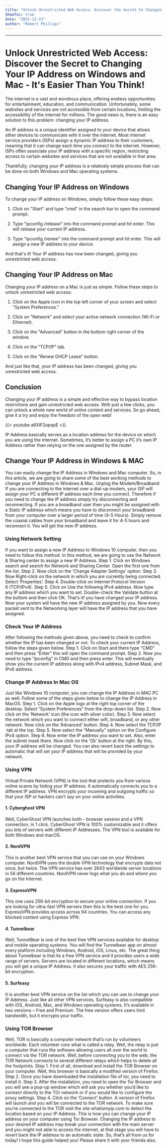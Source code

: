 ```yaml
---
title: "Unlock Unrestricted Web Access: Discover the Secret to Changing Your IP Address on Windows and Mac - It's Easier Than You Think!"
ShowToc: true 
date: "2022-12-23"
author: "Robert Phillips"
---
```

*****
# Unlock Unrestricted Web Access: Discover the Secret to Changing Your IP Address on Windows and Mac - It's Easier Than You Think!

The internet is a vast and wondrous place, offering endless opportunities for entertainment, education, and communication. Unfortunately, some websites and services are not accessible from certain locations, limiting the accessibility of the internet for millions. The good news is, there is an easy solution to this problem: changing your IP address.

An IP address is a unique identifier assigned to your device that allows other devices to communicate with it over the internet. Most internet service providers (ISPs) assign a dynamic IP address to their customers, meaning that it can change each time you connect to the internet. However, ISPs often associate your IP address with a specific region, restricting access to certain websites and services that are not available in that area.

Thankfully, changing your IP address is a relatively simple process that can be done on both Windows and Mac operating systems.

## Changing Your IP Address on Windows

To change your IP address on Windows, simply follow these easy steps:

1. Click on "Start" and type "cmd" in the search bar to open the command prompt.

2. Type "ipconfig /release" into the command prompt and hit enter. This will release your current IP address.

3. Type "ipconfig /renew" into the command prompt and hit enter. This will assign a new IP address to your device.

And that's it! Your IP address has now been changed, giving you unrestricted web access.

## Changing Your IP Address on Mac

Changing your IP address on a Mac is just as simple. Follow these steps to unlock unrestricted web access:

1. Click on the Apple icon in the top left corner of your screen and select "System Preferences."

2. Click on "Network" and select your active network connection (Wi-Fi or Ethernet).

3. Click on the "Advanced" button in the bottom right corner of the window.

4. Click on the "TCP/IP" tab.

5. Click on the "Renew DHCP Lease" button.

And just like that, your IP address has been changed, giving you unrestricted web access.

## Conclusion

Changing your IP address is a simple and effective way to bypass location restrictions and gain unrestricted web access. With just a few clicks, you can unlock a whole new world of online content and services. So go ahead, give it a try and enjoy the freedom of the open web!

{{< youtube a6XiF2opqsE >}} 



IP Address basically serves as a location address for the device on which you are using the internet. Sometimes, it’s better to assign a PC it’s own IP Address rather than relying on the one assigned by the router.

 
## Change Your IP Address in Windows & MAC


You can easily change the IP Address in Windows and Mac computer. So, in this article, we are going to share some of the best working methods to change your IP Address in Windows & Mac.
Unplug the Modem/Broadband
If you are connecting to the internet over a dial-up modem, your ISP will assign your PC a different IP address each time you connect. Therefore if you need to change the IP address simply try disconnecting and reconnecting.
If you are a broadband user then you might be assigned with a Static IP address which means you have to disconnect your broadband from your computer over a larger period of time (4-5 Hours). Simply remove the coaxial cables from your broadband and leave it for 4-5 hours and reconnect it. You will get the new IP address.

 
### Using Network Setting


If you want to assign a new IP Address to Windows 10 computer, then you need to follow this method. In this method, we are going to use the Network & Sharing center to assign a new IP Address.
Step 1. Click on Windows search and search for Network and Sharing Center. Open the first one from the list.
Step 2. Now click on the ‘Change Adapter Settings’ option.
Step 3. Now Right-click on the network in which you are currently being connected. Select ‘Properties’.
Step 4. Double-click on Internet Protocol Version 6 (TCP/IPv4).
Step 5. Click on Use the following IPv4 address. Now type any IP address which you want to set. Double-check the Validate button at the bottom and then click OK.
That’s it! you have changed your IP address. Now your system will have the new IP address assigned by you. Now every packet sent to the Networking layer will have the IP address that you have assigned.

 
### Check Your IP Address


After following the methods given above, you need to check to confirm whether the IP has been changed or not. To check your current IP Address, follow the steps given below.
Step 1. Click on Start and there type “CMD” and then press “Enter” this will open the command prompt.
Step 2. Now you need to type “ipconfig” in CMD and then press enter.
This will eventually show you the current IP address along with IPv4 address, Subnet Mask, and IPv6 address.

 
### Change IP Address In Mac OS


Just like Windows 10 computer, you can change the IP Address in MAC PC as well. Follow some of the steps given below to change the IP Address in MacOS.
Step 1. Click on the Apple logo at the right top corner of the desktop. Select “System Preferences” from the drop-down list.
Step 2. Now click on the ‘Network’ icon (the icon with silver color).
Step 3. Now select the network which you want to connect either wifi, broadband, or any other network. Now click on the ‘Advanced’ button.
Step 4. Now select the TCP/IP  tab at the top.
Step 5. Now select the “Manually” option on the Configure IPv4 option.
Step 6. Now enter the IP address you want to set. Also, enter the subnet mask there. Now click on the ‘Ok’ button at the right.
By this, your IP address will be changed. You can also revert back the settings to automatic that will set your IP address that will be provided by your network.

 
### Using VPN


Virtual Private Network (VPN) is the tool that protects you from various online scams by hiding your IP address. It automatically connects you to a different IP address. VPN encrypts your incoming and outgoing traffic so that your ISP or hackers can’t spy on your online activities.

 
#### 1. Cyberghost VPN


Well, CyberGhost VPN launches both – browser session and a VPN connection, in 1 click. CyberGhost VPN is 100% customizable and it offers you lots of servers with different IP Addresses. The VPN tool is available for both Windows and macOS.

 
#### 2. NordVPN


This is another best VPN service that you can use on your Windows computer. NordVPN uses the double VPN technology that encrypts data not once, but twice. The VPN service has over 2643 worldwide server locations in 56 different countries. NordVPN never logs what you do and where you go on the Internet.

 
#### 3. ExpressVPN


This one uses 256-bit encryption to secure your online connection. If you are looking for ultra-fast VPN servers then this is the best one for you. ExpressVPN provides access across 94 countries. You can access any blocked content using Express VPN.

 
#### 4. Tunnelbear



Well, TunnelBear is one of the best free VPN services available for desktop and mobile operating systems. You will find the Tunnelbear app on almost every platform including Windows, Android, iOS, Linux, etc.
The great thing about Tunnelbear is that its a free VPN service and it provides users a wide range of servers. Servers are located in different locations, which means you will get a unique IP Address. It also secures your traffic with AES 256- bit encryption.

 
#### 5. Surfeasy


It is another best VPN service on the list which you can use to change your IP Address. Just like all other VPN services, Surfeasy is also compatible with iOS, Android, Mac, and Windows operating systems. It’s available in two versions – Free and Premium. The free version offers users limit bandwidth, but it encrypts your traffic.

 
### Using TOR Browser


Well, TOR is basically a computer network that’s run by volunteers worldwide. Each volunteer runs what is called a relay. Well, the relay is just a computer that runs the software allowing users all over the world to connect via the TOR network.
Well, before connecting you to the web, the TOR Network connects to several different relays which helps to delete all the footprints.
Step 1. First of all, download and install the TOR Browser on your computer. Well, this browser is basically a modified version of Firefox.
Step 2. Once you have downloaded the installation file of tor, you need to install it.
Step 3. After the installation, you need to open the Tor Browser and you will see a pop-up window which will ask you whether you’d like to connect directly to the TOr network or if you would like to configure the proxy settings.
Step 4. Click on the ‘Connect’ button. A version of Firefox will launch and you will be connected to the TOR network.
To make sure you’re connected to the TOR visit the site whatismyip.com to detect the location based on your IP Address.
This is how you can change your IP address on your computer using Tor Browser.
Changing the IP address to your desired IP address may break your connection with the main server and you might not able to access the internet, at that stage you will have to revert back the IP address to an automatic state. So, that’s all from us for today! I hope this guide helped you! Please share it with your friends also.




